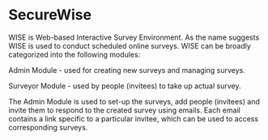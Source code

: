 SecureWise
==========

WISE is Web-based Interactive Survey Environment. 
As the name suggests WISE is used to conduct scheduled online surveys. 
WISE can be broadly categorized into the following modules:

  Admin Module - used for creating new surveys and managing surveys.
  
  Surveyor Module - used by people (invitees) to take up actual survey.

  The Admin Module is used to set-up the surveys, add people (invitees) and invite them to respond to the created survey using emails. Each email contains a link specific to a particular invitee, which can be used to access corresponding surveys.
